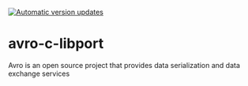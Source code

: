 [![Automatic version updates](https://github.com/ZOSOpenTools/avro-c-libport/actions/workflows/bump.yml/badge.svg)](https://github.com/ZOSOpenTools/avro-c-libport/actions/workflows/bump.yml)

# avro-c-libport
Avro is an open source project that provides data serialization and data exchange services
